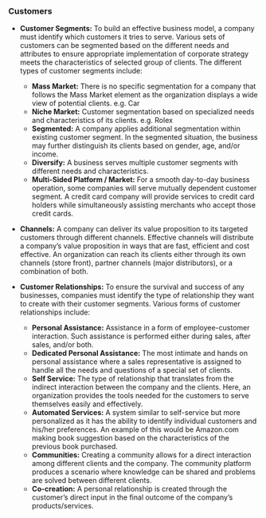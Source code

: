 ### Customers

- **Customer Segments:** To build an effective business model, a company must identify which customers it tries to serve. Various sets of customers can be segmented based on the different needs and attributes to ensure appropriate implementation of corporate strategy meets the characteristics of selected group of clients. The different types of customer segments include:

  - **Mass Market:** There is no specific segmentation for a company that follows the Mass Market element as the organization displays a wide view of potential clients. e.g. Car
  - **Niche Market:** Customer segmentation based on specialized needs and characteristics of its clients. e.g. Rolex
  - **Segmented:** A company applies additional segmentation within existing customer segment. In the segmented situation, the business may further distinguish its clients based on gender, age, and/or income.
  - **Diversify:** A business serves multiple customer segments with different needs and characteristics.
  - **Multi-Sided Platform / Market:** For a smooth day-to-day business operation, some companies will serve mutually dependent customer segment. A credit card company will provide services to credit card holders while simultaneously assisting merchants who accept those credit cards.

- **Channels:** A company can deliver its value proposition to its targeted customers through different channels. Effective channels will distribute a company’s value proposition in ways that are fast, efficient and cost effective. An organization can reach its clients either through its own channels (store front), partner channels (major distributors), or a combination of both.

- **Customer Relationships:** To ensure the survival and success of any businesses, companies must identify the type of relationship they want to create with their customer segments. Various forms of customer relationships include:
  - **Personal Assistance:** Assistance in a form of employee-customer interaction. Such assistance is performed either during sales, after sales, and/or both.
  - **Dedicated Personal Assistance:** The most intimate and hands on personal assistance where a sales representative is assigned to handle all the needs and questions of a special set of clients.
  - **Self Service:** The type of relationship that translates from the indirect interaction between the company and the clients. Here, an organization provides the tools needed for the customers to serve themselves easily and effectively.
  - **Automated Services:** A system similar to self-service but more personalized as it has the ability to identify individual customers and his/her preferences. An example of this would be Amazon.com making book suggestion based on the characteristics of the previous book purchased.
  - **Communities:** Creating a community allows for a direct interaction among different clients and the company. The community platform produces a scenario where knowledge can be shared and problems are solved between different clients.
  - **Co-creation:** A personal relationship is created through the customer’s direct input in the final outcome of the company’s products/services.
